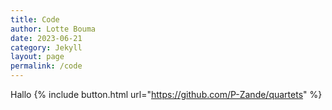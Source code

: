 ```yaml
---
title: Code 
author: Lotte Bouma
date: 2023-06-21
category: Jekyll
layout: page
permalink: /code
---
```


Hallo
{% include button.html url="https://github.com/P-Zande/quartets" %}